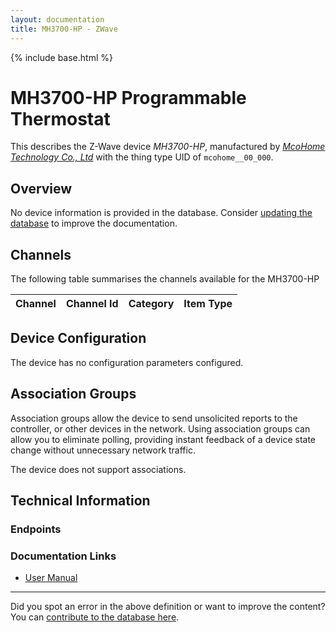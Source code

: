 ```yaml
---
layout: documentation
title: MH3700-HP - ZWave
---
```


{% include base.html %}

# MH3700-HP Programmable Thermostat
This describes the Z-Wave device *MH3700-HP*, manufactured by *[McoHome Technology Co., Ltd](http://www.mcohome.com/)* with the thing type UID of ```mcohome__00_000```.

## Overview

No device information is provided in the database. Consider [updating the database](http://www.cd-jackson.com/index.php/zwave/zwave-device-database/zwave-device-list/devicesummary/337) to improve the documentation.

## Channels

The following table summarises the channels available for the MH3700-HP

| Channel | Channel Id | Category | Item Type |
|---------|------------|----------|-----------|



## Device Configuration

The device has no configuration parameters configured.

## Association Groups

Association groups allow the device to send unsolicited reports to the controller, or other devices in the network. Using association groups can allow you to eliminate polling, providing instant feedback of a device state change without unnecessary network traffic.

The device does not support associations.
## Technical Information

### Endpoints


### Documentation Links

* [User Manual](http://www.cd-jackson.com/zwave_device_uploads/337/MH3700-HP-US-UM.pdf)

---

Did you spot an error in the above definition or want to improve the content?
You can [contribute to the database here](http://www.cd-jackson.com/index.php/zwave/zwave-device-database/zwave-device-list/devicesummary/337).
